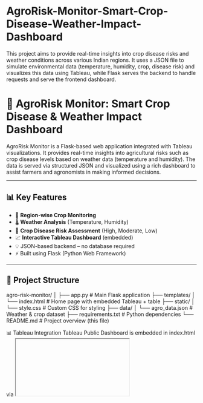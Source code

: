 # AgroRisk-Monitor-Smart-Crop-Disease-Weather-Impact-Dashboard
This project aims to provide real-time insights into crop disease risks and weather conditions across various Indian regions. It uses a JSON file to simulate environmental data (temperature, humidity, crop, disease risk) and visualizes this data using Tableau, while Flask serves the backend to handle requests and serve the frontend dashboard.


# 🌾 AgroRisk Monitor: Smart Crop Disease & Weather Impact Dashboard

AgroRisk Monitor is a Flask-based web application integrated with Tableau visualizations. It provides real-time insights into agricultural risks such as crop disease levels based on weather data (temperature and humidity). The data is served via structured JSON and visualized using a rich dashboard to assist farmers and agronomists in making informed decisions.

---

## 📊 Key Features

- 📍 **Region-wise Crop Monitoring**
- 🌡️ **Weather Analysis** (Temperature, Humidity)
- 🚨 **Crop Disease Risk Assessment** (High, Moderate, Low)
- 📈 **Interactive Tableau Dashboard** (embedded)
- 💡 JSON-based backend – no database required
- ⚡ Built using Flask (Python Web Framework)

---

## 📁 Project Structure

agro-risk-monitor/
│
├── app.py # Main Flask application
├── templates/
│ └── index.html # Home page with embedded Tableau + table
├── static/
│ └── style.css # Custom CSS for styling
├── data/
│ └── agro_data.json # Weather & crop dataset
├── requirements.txt # Python dependencies
└── README.md # Project overview (this file)


📊 Tableau Integration
Tableau Public Dashboard is embedded in index.html via <iframe>.

Make sure the dashboard is published and publicly accessible.


🤖 Tech Stack
Python 3.x

Flask

HTML + CSS + Bootstrap

Tableau Public

JSON

🧠 Use Case
This project helps:

Farmers identify crop disease risk

Agri-researchers visualize climate-crop correlation

Governments monitor agro-vulnerable zones

🙌 Credits
Created by S N SHARANYA LAKSHMI
Inspired by real-world agro-climatic challenges.

